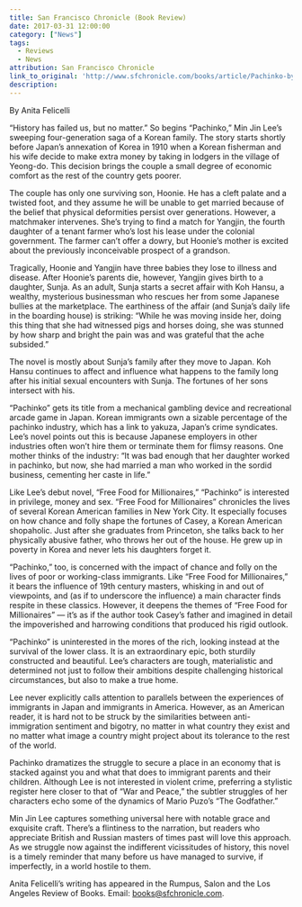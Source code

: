 ```yaml
---
title: San Francisco Chronicle (Book Review)
date: 2017-03-31 12:00:00
category: ["News"]
tags:
  - Reviews
  - News
attribution: San Francisco Chronicle
link_to_original: 'http://www.sfchronicle.com/books/article/Pachinko-by-Min-Jin-Lee-11037390.php'
description:
---
```



By Anita Felicelli

“History has failed us, but no matter.” So begins “Pachinko,” Min Jin Lee’s sweeping four-generation saga of a Korean family. The story starts shortly before Japan’s annexation of Korea in 1910 when a Korean fisherman and his wife decide to make extra money by taking in lodgers in the village of Yeong-do. This decision brings the couple a small degree of economic comfort as the rest of the country gets poorer.

The couple has only one surviving son, Hoonie. He has a cleft palate and a twisted foot, and they assume he will be unable to get married because of the belief that physical deformities persist over generations. However, a matchmaker intervenes. She’s trying to find a match for Yangjin, the fourth daughter of a tenant farmer who’s lost his lease under the colonial government. The farmer can’t offer a dowry, but Hoonie’s mother is excited about the previously inconceivable prospect of a grandson.

Tragically, Hoonie and Yangjin have three babies they lose to illness and disease. After Hoonie’s parents die, however, Yangjin gives birth to a daughter, Sunja. As an adult, Sunja starts a secret affair with Koh Hansu, a wealthy, mysterious businessman who rescues her from some Japanese bullies at the marketplace. The earthiness of the affair (and Sunja’s daily life in the boarding house) is striking: “While he was moving inside her, doing this thing that she had witnessed pigs and horses doing, she was stunned by how sharp and bright the pain was and was grateful that the ache subsided.”

The novel is mostly about Sunja’s family after they move to Japan. Koh Hansu continues to affect and influence what happens to the family long after his initial sexual encounters with Sunja. The fortunes of her sons intersect with his.

“Pachinko” gets its title from a mechanical gambling device and recreational arcade game in Japan. Korean immigrants own a sizable percentage of the pachinko industry, which has a link to yakuza, Japan’s crime syndicates. Lee’s novel points out this is because Japanese employers in other industries often won’t hire them or terminate them for flimsy reasons. One mother thinks of the industry: “It was bad enough that her daughter worked in pachinko, but now, she had married a man who worked in the sordid business, cementing her caste in life.”

Like Lee’s debut novel, “Free Food for Millionaires,” “Pachinko” is interested in privilege, money and sex. “Free Food for Millionaires” chronicles the lives of several Korean American families in New York City. It especially focuses on how chance and folly shape the fortunes of Casey, a Korean American shopaholic. Just after she graduates from Princeton, she talks back to her physically abusive father, who throws her out of the house. He grew up in poverty in Korea and never lets his daughters forget it.

“Pachinko,” too, is concerned with the impact of chance and folly on the lives of poor or working-class immigrants. Like “Free Food for Millionaires,” it bears the influence of 19th century masters, whisking in and out of viewpoints, and (as if to underscore the influence) a main character finds respite in these classics. However, it deepens the themes of “Free Food for Millionaires” — it’s as if the author took Casey’s father and imagined in detail the impoverished and harrowing conditions that produced his rigid outlook.

“Pachinko” is uninterested in the mores of the rich, looking instead at the survival of the lower class. It is an extraordinary epic, both sturdily constructed and beautiful. Lee’s characters are tough, materialistic and determined not just to follow their ambitions despite challenging historical circumstances, but also to make a true home.

Lee never explicitly calls attention to parallels between the experiences of immigrants in Japan and immigrants in America. However, as an American reader, it is hard not to be struck by the similarities between anti-immigration sentiment and bigotry, no matter in what country they exist and no matter what image a country might project about its tolerance to the rest of the world.

Pachinko dramatizes the struggle to secure a place in an economy that is stacked against you and what that does to immigrant parents and their children. Although Lee is not interested in violent crime, preferring a stylistic register here closer to that of “War and Peace,” the subtler struggles of her characters echo some of the dynamics of Mario Puzo’s “The Godfather.”

Min Jin Lee captures something universal here with notable grace and exquisite craft. There’s a flintiness to the narration, but readers who appreciate British and Russian masters of times past will love this approach. As we struggle now against the indifferent vicissitudes of history, this novel is a timely reminder that many before us have managed to survive, if imperfectly, in a world hostile to them.

Anita Felicelli’s writing has appeared in the Rumpus, Salon and the Los Angeles Review of Books. Email: books@sfchronicle.com.